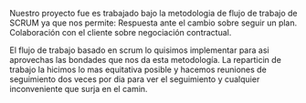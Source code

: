 Nuestro proyecto fue es trabajado bajo la metodologia de flujo de trabajo de SCRUM ya que nos permite:
  Respuesta ante el cambio sobre seguir un plan.
  Colaboración con el cliente sobre negociación contractual.

El flujo de trabajo basado en scrum lo quisimos implementar para asi aprovechas las bondades que nos da esta metodología.
La reparticin de trabajo la hicimos lo mas equitativa posible y hacemos reuniones de seguimiento dos veces por dia
para ver el seguimiento y cualquier inconveniente que surja en el camin.
